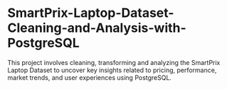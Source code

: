 # SmartPrix-Laptop-Dataset-Cleaning-and-Analysis-with-PostgreSQL
This project involves cleaning, transforming and analyzing the SmartPrix Laptop Dataset to uncover key insights related to pricing, performance, market trends, and user experiences using PostgreSQL.
